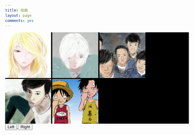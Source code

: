 ```yaml
---
title: 绘画
layout: page
comments: yes
---
```

<SCRIPT LANGUAGE="JavaScript" src="/media/draw/js/cloud-carousel.1.0.5.min.js"></SCRIPT>
<script>
$(document).ready(function(){
                // This initialises carousels on the container elements specified, in this case, carousel1.
                $("#carousel1").CloudCarousel(        
                        {            
xPos: 300,//调整与左边框的距离
yPos: 50,//调整top 距离
buttonLeft: $("#left-but"),//左转
buttonRight: $("#right-but"),//右转
altBox: $("#alt-text"),//图片alt属性值
titleBox: $("#title-text"),//图片title值
reflHeight:50,//图片倒影
reflOpacity:0.5,//图片倒影的透明度
reflGap:0,//图片与倒影的距离
minScale:0.5,
xRadius:0,//所有图片围城的圈的大小（平行）
yRadius:50,//所有图片围城的圈的视角
FPS: 30,//图片旋转缓冲的速度
autoRotate: 'none',//默认的转动方向
autoRotateDelay: 2500,//默认图片的停留时间毫秒算
speed:0.2,//图片旋转的速度
mouseWheel: true,
bringToFront: true

                        }
);
});

</script>

</head>
<body>
<!-- This is the container for the carousel. -->
<div id = "carousel1" style="width:600px; height:300px;background:#000;overflow:scroll;">            
<!-- All images with class of "cloudcarousel" will be turned into carousel items -->
<!-- You can place links around these images -->
<a href="/draw/2014-02-06"><img class = "cloudcarousel" src="/media/draw/image/small/2014-02-06_small.gif" alt="Flag 1 Description" title="Flag 1 Title" width='150px' /></a>
<a href="/draw/2014-02-06-01"><img class = "cloudcarousel" src="/media/draw/image/small/2014-02-06-01_small.gif" alt="Flag 2 Description" title="Flag 2 Title" width='150px'/>
<a href="/draw/2014-02-03-02"><img class = "cloudcarousel" src="/media/draw/image/small/2014-02-03-02_small.gif" alt="Flag 3 Description" title="Flag 3 Title" width='150px'/>
<a href="/draw/2014-02-03"><img class = "cloudcarousel" src="/media/draw/image/small/2014-02-03_small.gif" alt="Flag 4 Description" title="Flag 4 Title" width='150px'/>
<a href="/draw/2014-01-21"><img class = "cloudcarousel" src="/media/draw/image/small/2014-01-21_small.gif" alt="Flag 4 Description" title="Flag 4 Title" width='150px'/>
</div>

<!-- Define left and right buttons. -->
<input id="left-but"  type="button" value="Left" />
<input id="right-but" type="button" value="Right" />

<!-- Define elements to accept the alt and title text from the images. -->
<p id="title-text"></p>
<p id="alt-text"></p>

